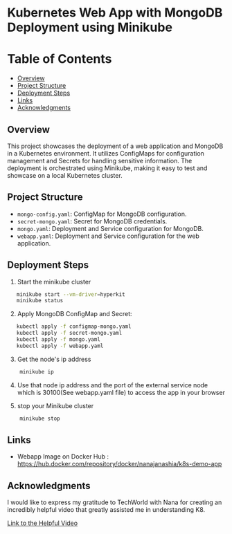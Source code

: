 # Kubernetes Web App with MongoDB Deployment using Minikube

# Table of Contents

- [Overview](#overview)
- [Project Structure](#project-structure)
- [Deployment Steps](#deployment-steps)
- [Links](#Links)
- [Acknowledgments](#Acknowledgments)

## Overview

This project showcases the deployment of a web application and MongoDB in a Kubernetes environment. It utilizes ConfigMaps for configuration management and Secrets for handling sensitive information. The deployment is orchestrated using Minikube, making it easy to test and showcase on a local Kubernetes cluster.


## Project Structure

- `mongo-config.yaml`: ConfigMap for MongoDB configuration.
- `secret-mongo.yaml`: Secret for MongoDB credentials.
- `mongo.yaml`: Deployment and Service configuration for MongoDB.
- `webapp.yaml`: Deployment and Service configuration for the web application.


## Deployment Steps
1. Start the minikube cluster 
```bash
   minikube start --vm-driver=hyperkit 
   minikube status
   ```

2. Apply MongoDB ConfigMap and Secret:
```bash
   kubectl apply -f configmap-mongo.yaml
   kubectl apply -f secret-mongo.yaml
   kubectl apply -f mongo.yaml
   kubectl apply -f webapp.yaml
   ```
3. Get the node's ip address
```bash
    minikube ip
   ```
4. Use that node ip address and the port of the external service node which is 30100(See webapp.yaml file) to access the app in your browser

5. stop your Minikube cluster
```bash
    minikube stop

   ```

## Links
 - Webapp Image on Docker Hub : https://hub.docker.com/repository/docker/nanajanashia/k8s-demo-app

## Acknowledgments

I would like to express my gratitude to TechWorld with Nana for creating an incredibly helpful video that greatly assisted me in understanding K8.

[Link to the Helpful Video](https://www.youtube.com/watch?v=s_o8dwzRlu4)

